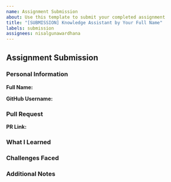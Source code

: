 ```yaml
---
name: Assignment Submission
about: Use this template to submit your completed assignment
title: "[SUBMISSION] Knowledge Assistant by Your Full Name"
labels: submission
assignees: nisalgunawardhana
---
```


## Assignment Submission

### Personal Information
**Full Name:** <!-- Your full name here -->

**GitHub Username:** <!-- Your GitHub username here -->

### Pull Request
**PR Link:** <!-- The URL of your pull request (e.g., https://github.com/your-username/LLM-Powered-ACP-Agent/pull/1) -->

### What I Learned
<!-- Describe what you learned from completing this assignment (3-5 bullet points) -->

### Challenges Faced
<!-- Describe any challenges you encountered and how you addressed them -->

### Additional Notes
<!-- Any additional information you'd like to share -->
